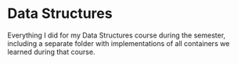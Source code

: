 # Data Structures
Everything I did for my Data Structures course during the semester, including a separate folder with implementations of all containers we learned during that course. 
